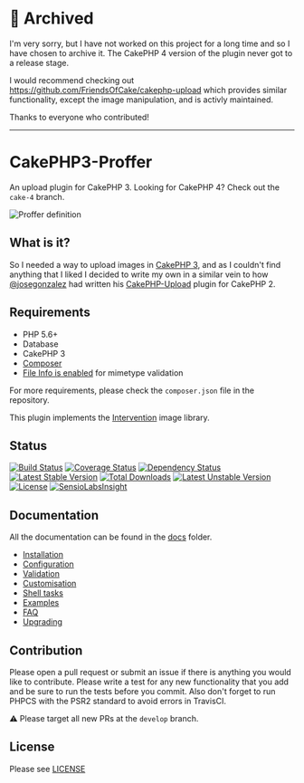 # :fallen_leaf: Archived
I'm very sorry, but I have not worked on this project for a long time and so I have chosen to archive it. The CakePHP 4 version of the plugin never got to a release stage.

I would recommend checking out https://github.com/FriendsOfCake/cakephp-upload which provides similar functionality, except the image manipulation, and is activly maintained.

Thanks to everyone who contributed!


----


# CakePHP3-Proffer
An upload plugin for CakePHP 3. Looking for CakePHP 4? Check out the `cake-4` branch.

![Proffer definition](http://i.imgur.com/OaAqQ6x.png)

## What is it?
So I needed a way to upload images in [CakePHP 3](http://github.com/cakephp/cakephp), and as I couldn't find anything 
that I liked I decided to write my own in a similar vein to how [@josegonzalez](https://github.com/josegonzalez) had 
written his [CakePHP-Upload](https://github.com/josegonzalez/cakephp-upload) plugin for CakePHP 2.

## Requirements
* PHP 5.6+
* Database
* CakePHP 3
* [Composer](http://getcomposer.org/)
* [File Info is enabled](http://php.net/manual/en/book.fileinfo.php) for mimetype validation

For more requirements, please check the `composer.json` file in the repository.

This plugin implements the [Intervention](http://image.intervention.io/) image library.

## Status
[![Build Status](https://travis-ci.org/davidyell/CakePHP3-Proffer.svg?branch=master)](https://travis-ci.org/davidyell/CakePHP3-Proffer)
[![Coverage Status](https://coveralls.io/repos/davidyell/CakePHP3-Proffer/badge.png)](https://coveralls.io/r/davidyell/CakePHP3-Proffer)
[![Dependency Status](https://www.versioneye.com/user/projects/54eee43931e55e12f9000018/badge.svg?style=flat)](https://www.versioneye.com/user/projects/54eee43931e55e12f9000018)
[![Latest Stable Version](https://poser.pugx.org/davidyell/proffer/v/stable.svg)](https://packagist.org/packages/davidyell/proffer) [![Total Downloads](https://poser.pugx.org/davidyell/proffer/downloads.svg)](https://packagist.org/packages/davidyell/proffer) [![Latest Unstable Version](https://poser.pugx.org/davidyell/proffer/v/unstable.svg)](https://packagist.org/packages/davidyell/proffer) [![License](https://poser.pugx.org/davidyell/proffer/license.svg)](https://packagist.org/packages/davidyell/proffer)
[![SensioLabsInsight](https://insight.sensiolabs.com/projects/65daa950-3128-44ef-b388-d4370efd853c/mini.png)](https://insight.sensiolabs.com/projects/65daa950-3128-44ef-b388-d4370efd853c)

## Documentation
All the documentation can be found in the [docs](docs) folder.
* [Installation](docs/installation.md)
* [Configuration](docs/configuration.md)
* [Validation](docs/validation.md)
* [Customisation](docs/customisation.md)
* [Shell tasks](docs/shell.md)
* [Examples](docs/examples.md)
* [FAQ](docs/faq.md)
* [Upgrading](docs/upgrading.md)

## Contribution
Please open a pull request or submit an issue if there is anything you would like to contribute. Please write a test for 
any new functionality that you add and be sure to run the tests before you commit. Also don't forget to run PHPCS with 
the PSR2 standard to avoid errors in TravisCI.

:warning: Please target all new PRs at the `develop` branch.

## License
Please see [LICENSE](LICENSE)
